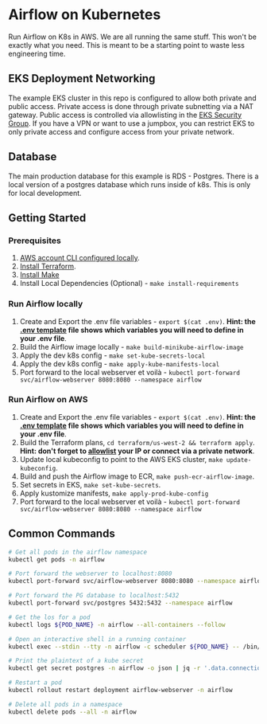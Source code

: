 # Airflow on Kubernetes

Run Airflow on K8s in AWS. We are all running the same stuff. This won't be exactly what you need. This is meant to be a starting point to waste less engineering time.

## EKS Deployment Networking

The example EKS cluster in this repo is configured to allow both private and public access. Private access is done through private subnetting via a NAT gateway. Public access is controlled via allowlisting in the [EKS Security Group](./terraform/modules/airflow/variables.tf#L23). If you have a VPN or want to use a jumpbox, you can restrict EKS to only private access and configure access from your private network.

## Database

The main production database for this example is RDS - Postgres. There is a local version of a postgres database which runs inside of k8s. This is only for local development.

## Getting Started

### Prerequisites

1. [AWS account CLI configured locally](https://docs.aws.amazon.com/cli/latest/userguide/cli-chap-configure.html).
2. [Install Terraform](https://developer.hashicorp.com/terraform/tutorials/aws-get-started/install-cli).
3. [Install Make](https://formulae.brew.sh/formula/make)
4. Install Local Dependencies (Optional) - `make install-requirements`

### Run Airflow locally

1. Create and Export the .env file variables - `export $(cat .env)`. __Hint: the [.env template](.env.template) file shows which variables you will need to define in your .env file__. 
2. Build the Airflow image locally - `make build-minikube-airflow-image`
3. Apply the dev k8s config - `make set-kube-secrets-local`
4. Apply the dev k8s config - `make apply-kube-manifests-local`
5. Port forward to the local webserver et voilà - `kubectl port-forward svc/airflow-webserver 8080:8080 --namespace airflow`

### Run Airflow on AWS

1. Create and Export the .env file variables - `export $(cat .env)`. __Hint: the [.env template](.env.template) file shows which variables you will need to define in your .env file__.
2. Build the Terraform plans, `cd terraform/us-west-2 && terraform apply`.  __Hint: don't forget to [allowlist](./terraform/modules/k8s/variables.tf#L23) your IP or connect via a private network__.
3. Update local kubeconfig to point to the AWS EKS cluster, `make update-kubeconfig`.
4. Build and push the Airflow image to ECR, `make push-ecr-airflow-image`.
5. Set secrets in EKS, `make set-kube-secrets`.
6. Apply kustomize manifests, `make apply-prod-kube-config`
7. Port forward to the local webserver et voilà - `kubectl port-forward svc/airflow-webserver 8080:8080 --namespace airflow`

## Common Commands

```bash
# Get all pods in the airflow namespace
kubectl get pods -n airflow

# Port forward the webserver to localhost:8080
kubectl port-forward svc/airflow-webserver 8080:8080 --namespace airflow

# Port forward the PG database to localhost:5432
kubectl port-forward svc/postgres 5432:5432 --namespace airflow

# Get the los for a pod
kubectl logs ${POD_NAME} -n airflow --all-containers --follow

# Open an interactive shell in a running container
kubectl exec --stdin --tty -n airflow -c scheduler ${POD_NAME} -- /bin/sh

# Print the plaintext of a kube secret
kubectl get secret postgres -n airflow -o json | jq -r '.data.connection' | base64 --decode

# Restart a pod
kubectl rollout restart deployment airflow-webserver -n airflow

# Delete all pods in a namespace
kubectl delete pods --all -n airflow
```

